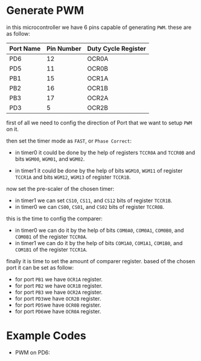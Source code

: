 # Generate PWM

in this microcontroller we have 6 pins capable of generating `PWM`. these are as follow:

| Port Name | Pin Number | Duty Cycle Register |
| --------- | ---------- | ------------------- |
| PD6       | 12         | OCR0A               |
| PD5       | 11         | OCR0B               |
| PB1       | 15         | OCR1A               |
| PB2       | 16         | OCR1B               |
| PB3       | 17         | OCR2A               |
| PD3       | 5          | OCR2B               |



first of all we need to config the direction of Port that we want to setup `PWM` on it.



then set the timer mode as `FAST`, or `Phase Correct`:

- in timer0 it could be done by the help of registers `TCCR0A` and `TCCR0B` and bits `WGM00`, `WGM01`, and `WGM02`.

- in timer1 it could be done by the help of bits `WGM10`, `WGM11` of register `TCCR1A` and bits `WGM12`, `WGM13` of register `TCCR1B`.



now set the pre-scaler of the chosen timer:

- in timer1 we can set `CS10`, `CS11`, and `CS12` bits of register `TCCR1B`.
- in timer0 we can `CS00`, `CS01`, and `CS02` bits of register `TCCR0B`.



this is the time to config the comparer:

- in timer0 we can do it by the help of bits `COM0A0`, `COM0A1`, `COM0B0`, and `COM0B1` of the register `TCCR0A`.
- in timer1 we can do it by the help of bits `COM1A0`, `COM1A1`, `COM1B0`, and `COM1B1` of the register `TCCR1A`.



finally it is time to set the amount of comparer register. based of the chosen port it can be set as follow:

- for port `PB1` we have `OCR1A` register.
- for port `PB2` we have `OCR1B` register.
- for port `PB3` we have `OCR2A` register.
- for port `PD3`we have `OCR2B` register.
- for port `PD5`we have `OCR0B` register.
- for port `PD6`we have `OCR0A` register.



# Example Codes

- PWM on PD6: 
